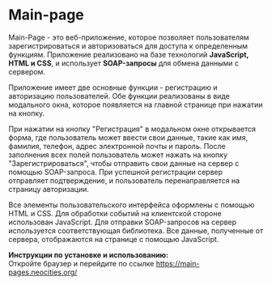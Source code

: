 # Main-page
Main-Page - это веб-приложение, которое позволяет пользователям зарегистрироваться и авторизоваться для доступа к определенным функциям. Приложение реализовано на базе технологий <b>JavaScript, HTML и CSS</b>, и использует <b>SOAP-запросы</b> для обмена данными с сервером.<br>

Приложение имеет две основные функции - регистрацию и авторизацию пользователей. Обе функции реализованы в виде модального окна, которое появляется на главной странице при нажатии на кнопку.<br>

При нажатии на кнопку "Регистрация" в модальном окне открывается форма, где пользователь может ввести свои данные, такие как имя, фамилия, телефон, адрес электронной почты и пароль. После заполнения всех полей пользователь может нажать на кнопку "Зарегистрироваться", чтобы отправить свои данные на сервер с помощью SOAP-запроса. При успешной регистрации сервер отправляет подтверждение, и пользователь перенаправляется на страницу авторизации. <br>

Все элементы пользовательского интерфейса оформлены с помощью HTML и CSS. Для обработки событий на клиентской стороне использован JavaScript. Для отправки SOAP-запросов на сервер используется соответствующая библиотека. Все данные, полученные от сервера, отображаются на странице с помощью JavaScript.<br>

<b>Инструкции по установке и использованию:</b><br>
Откройте браузер и перейдите по ссылке https://main-pages.neocities.org/

